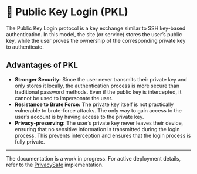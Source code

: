 # 🔑 Public Key Login (PKL)

The Public Key Login protocol is a key exchange similar to SSH key-based authentication. In this model, the site (or service) stores the user’s public key, while the user proves the ownership of the corresponding private key to authenticate.

## Advantages of PKL

- **Stronger Security:** Since the user never transmits their private key and only stores it locally, the authentication process is more secure than traditional password methods. Even if the public key is intercepted, it cannot be used to impersonate the user.
- **Resistance to Brute Force:** The private key itself is not practically vulnerable to brute-force attacks. The only way to gain access to the user’s account is by having access to the private key.
- **Privacy-preserving:** The user’s private key never leaves their device, ensuring that no sensitive information is transmitted during the login process. This prevents interception and ensures that the login process is fully private.

---
The documentation is a work in progress. For active deployment details, refer to the [PrivacySafe](https://github.com/PrivacySafe) implementation.
